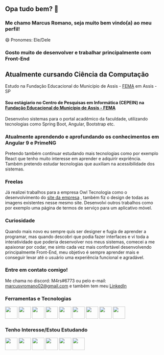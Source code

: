 ## Opa tudo bem? 👋
### Me chamo Marcus Romano, seja muito bem vindo(a) ao meu perfil!
😄 Pronomes: Ele/Dele

### Gosto muito de desenvolver e trabalhar principalmente com Front-End

## Atualmente cursando Ciência da Computação
Estudo na Fundação Educacional do Município de Assis - [FEMA](https://www.fema.edu.br) em Assis - SP

#### Sou estágiario no Centro de Pesquisas em Informática (CEPEIN) na [Fundação Educacional do Município de Assis - FEMA](https://www.fema.edu.br)
Desenvolvo sistemas para o portal acadêmico da faculdade, utilizando tecnologias como Spring Boot, Angular, Bootstrap etc.

### Atualmente aprendendo e aprofundando os conhecimentos em Angular 9 e PrimeNG
Pretendo também continuar estudando mais tecnologias como por exemplo React que tenho muito interesse em aprender e adquirir expriência.
Também pretendo estudar tecnologias que auxiliam na acessibilidade dos sistemas.

### Freelas
Já realizei trabalhos para a empresa Owl Tecnologia como o desenvolvimento do [site da empresa](http://www.owl.tec.br) , também fiz
o design de todas as imagens existentes nesse mesmo site. 
Desenvolvi outros trabalhos como por exemplo uma página de termos de serviço para um aplicativo móvel.


### Curiosidade
Quando mais novo eu sempre quis ser designer e fugia de aprender a programar, mas quando descobri que podia fazer interfaces e 
vi toda a interatividade que poderia desenvolver nos meus sistemas, comecei a me apaixonar por codar, me sinto cada vez mais confortável
desenvolvendo principalmente Front-End, meu objetivo é sempre aprender mais e conseguir levar até o usuário uma experiência funcional
e agradável.

### Entre em contato comigo!
Me chama no discord: M4rs#6773 ou pelo e-mail: marcusvromano02@gmail.com e também tem meu [LinkedIn](https://www.linkedin.com/in/marcus-romano-ba2487209/)

### Ferramentas e Tecnologias

<img src="https://cdn.jsdelivr.net/gh/devicons/devicon/icons/html5/html5-original.svg" width="40" height="40"/> <img src="https://cdn.jsdelivr.net/gh/devicons/devicon/icons/css3/css3-original.svg" width="40" height="40"/> <img src="https://cdn.jsdelivr.net/gh/devicons/devicon/icons/bootstrap/bootstrap-original.svg" width="40" height="40"/> <img src="https://cdn.jsdelivr.net/gh/devicons/devicon/icons/javascript/javascript-original.svg" width="40" height="40"/> <img src="https://cdn.jsdelivr.net/gh/devicons/devicon/icons/typescript/typescript-original.svg" width="40" height="40"/> <img src="https://cdn.jsdelivr.net/gh/devicons/devicon/icons/angularjs/angularjs-original.svg" width="40" height="40"/> <img src="https://cdn.jsdelivr.net/gh/devicons/devicon/icons/java/java-original.svg" width="40" height="40"/> 
<img src="https://cdn.jsdelivr.net/gh/devicons/devicon/icons/spring/spring-original.svg" width="40" height="40"/> 
<img src="https://cdn.jsdelivr.net/gh/devicons/devicon/icons/git/git-original.svg" width="40" height="40"/>

### Tenho Interesse/Estou Estudando
<img src="https://cdn.jsdelivr.net/gh/devicons/devicon/icons/react/react-original.svg" width="40" height="40"/> <img src="https://cdn.jsdelivr.net/gh/devicons/devicon/icons/nextjs/nextjs-original.svg" width="40" height="40"/> <img src="https://cdn.jsdelivr.net/gh/devicons/devicon/icons/vuejs/vuejs-original.svg" width="40" height="40"/> <img src="https://cdn.jsdelivr.net/gh/devicons/devicon/icons/dart/dart-original.svg" width="40" height="40"/> 
<img src="https://cdn.jsdelivr.net/gh/devicons/devicon/icons/flutter/flutter-original.svg" width="40" height="40"/> <img src="https://cdn.jsdelivr.net/gh/devicons/devicon/icons/graphql/graphql-plain.svg" width="40" height="40"/>

